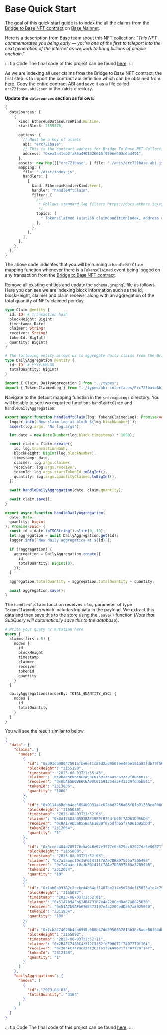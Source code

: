 # Base Quick Start

The goal of this quick start guide is to index the all the claims from the [Bridge to Base NFT contract](https://basescan.org/token/0xEa2a41c02fA86A4901826615F9796e603C6a4491) on [Base Mainnet](https://docs.base.org/using-base/).

Here is a description from Base team about this NFT collection: _"This NFT commemorates you being early — you’re one of the first to teleport into the next generation of the internet as we work to bring billions of people onchain."_

<!-- @include: ../snippets/evm-quickstart-reference.md -->

::: tip Code
The final code of this project can be found [here](https://github.com/subquery/ethereum-subql-starter/tree/main/Base/base-nft).
:::

<!-- @include: ../snippets/evm-manifest-intro.md#level2 -->

As we are indexing all user claims from the Bridge to Base NFT contract, the first step is to import the contract abi definition which can be obtained from [here](https://basescan.org/token/0xEa2a41c02fA86A4901826615F9796e603C6a4491#code). Copy the entire contract ABI and save it as a file called `erc721base.abi.json` in the `/abis` directory.

**Update the `datasources` section as follows:**

```ts
{
  dataSources: [
    {
      kind: EthereumDatasourceKind.Runtime,
      startBlock: 2155076,

      options: {
        // Must be a key of assets
        abi: "erc721base",
        // This is the contract address for Bridge To Base NFT Collection 0xea2a41c02fa86a4901826615f9796e603c6a4491
        address: "0xea2a41c02fa86a4901826615f9796e603c6a4491",
      },
      assets: new Map([["erc721base", { file: "./abis/erc721base.abi.json" }]]),
      mapping: {
        file: "./dist/index.js",
        handlers: [
          {
            kind: EthereumHandlerKind.Event,
            handler: "handleNftClaim",
            filter: {
              /**
               * Follows standard log filters https://docs.ethers.io/v5/concepts/events/
               */
              topics: [
                " TokensClaimed (uint256 claimConditionIndex, address claimer, address receiver, uint256 startTokenId, uint256 quantityClaimed)\n",
              ],
            },
          },
        ],
      },
    },
  ],
}
```

The above code indicates that you will be running a `handleNftClaim` mapping function whenever there is a `TokensClaimed` event being logged on any transaction from the [Bridge to Base NFT contract](https://basescan.org/token/0xEa2a41c02fA86A4901826615F9796e603C6a4491).

<!-- @include: ../snippets/ethereum-manifest-note.md -->

<!-- @include: ../snippets/schema-intro-level2.md -->

Remove all existing entities and update the `schema.graphql` file as follows. Here you can see we are indexing block information such as the id, blockHeight, claimer and claim receiver along with an aggregation of the total quantity of NFTs claimed per day.

```graphql
type Claim @entity {
  id: ID! # Transaction hash
  blockHeight: BigInt!
  timestamp: Date!
  claimer: String!
  receiver: String!
  tokenId: BigInt!
  quantity: BigInt!
}

# The following entity allows us to aggregate daily claims from the Bridge to Base NFT contract.
type DailyAggregation @entity {
  id: ID! # YYYY-MM-DD
  totalQuantity: BigInt!
}
```

<!-- @include: ../snippets/note-on-entity-relationships.md -->

<!-- @include: ../snippets/evm-codegen.md -->

```ts
import { Claim, DailyAggregation } from "../types";
import { TokensClaimedLog } from "../types/abi-interfaces/Erc721baseAbi";
```

<!-- @include: ../snippets/schema-note.md -->

<!-- @include: ../snippets/mapping-intro-level2.md -->

Navigate to the default mapping function in the `src/mappings` directory. You will be able to see two exported functions `handleNftClaim` and `handleDailyAggregation`:

```ts
export async function handleNftClaim(log: TokensClaimedLog): Promise<void> {
  logger.info(`New claim log at block ${log.blockNumber}`);
  assert(log.args, "No log.args");

  let date = new Date(Number(log.block.timestamp) * 1000);

  const claim = Claim.create({
    id: log.transactionHash,
    blockHeight: BigInt(log.blockNumber),
    timestamp: date,
    claimer: log.args.claimer,
    receiver: log.args.receiver,
    tokenId: log.args.startTokenId.toBigInt(),
    quantity: log.args.quantityClaimed.toBigInt(),
  });

  await handleDailyAggregation(date, claim.quantity);

  await claim.save();
}

export async function handleDailyAggregation(
  date: Date,
  quantity: bigint
): Promise<void> {
  const id = date.toISOString().slice(0, 10);
  let aggregation = await DailyAggregation.get(id);
  logger.info(`New daily aggregation at ${id}`);

  if (!aggregation) {
    aggregation = DailyAggregation.create({
      id,
      totalQuantity: BigInt(0),
    });
  }

  aggregation.totalQuantity = aggregation.totalQuantity + quantity;

  await aggregation.save();
}
```

The `handleNftClaim` function receives a `log` parameter of type `TokensClaimedLog` which includes log data in the payload. We extract this data and then save this to the store using the `.save()` function (_Note that SubQuery will automatically save this to the database_).

<!-- @include: ../snippets/ethereum-mapping-note.md -->

<!-- @include: ../snippets/build.md -->

<!-- @include: ../snippets/run-locally.md -->

<!-- @include: ../snippets/query-intro.md -->

```graphql
# Write your query or mutation here
query {
  claims(first: 5) {
    nodes {
      id
      blockHeight
      timestamp
      claimer
      receiver
      tokenId
      quantity
    }
  }

  dailyAggregations(orderBy: TOTAL_QUANTITY_ASC) {
    nodes {
      id
      totalQuantity
    }
  }
}
```

You will see the result similar to below:

```json
{
  "data": {
    "claims": {
      "nodes": [
        {
          "id": "0xd91db90047591afbe6ef1c85d2ad0505ee46be161a82fdb79f569194383ed51e",
          "blockHeight": "2155198",
          "timestamp": "2023-08-03T21:55:43",
          "claimer": "0x0bAE5E0BE6CEA98C61591354a5F43339fdD5b611",
          "receiver": "0x0bAE5E0BE6CEA98C61591354a5F43339fdD5b611",
          "tokenId": "2313836",
          "quantity": "1000"
        },
        {
          "id": "0x0114a68ebb4ee609409931a4c62abd2256a66f0fb91388ca00003765186c0e60",
          "blockHeight": "2155088",
          "timestamp": "2023-08-03T21:52:03",
          "claimer": "0x8A17AD3aB5588AE18B0f875dfb65f7AD61D95bDd",
          "receiver": "0x8A17AD3aB5588AE18B0f875dfb65f7AD61D95bDd",
          "tokenId": "2312064",
          "quantity": "1"
        },
        {
          "id": "0x3ccdc484d705776eba946e67e3577c0a629cc82027da6e866717412a158de9e9",
          "blockHeight": "2155088",
          "timestamp": "2023-08-03T21:52:03",
          "claimer": "0x7a2aaecf0c3bF01411f7AAe7DBB97535a7205498",
          "receiver": "0x7a2aaecf0c3bF01411f7AAe7DBB97535a7205498",
          "tokenId": "2312054",
          "quantity": "10"
        },
        {
          "id": "0x1ab0a99382c2ccbed4b64cf1407be214e5d23deff5028a1e4c751d65a1864c04",
          "blockHeight": "2155087",
          "timestamp": "2023-08-03T21:52:01",
          "claimer": "0x51A7b9AFb62dB473107e4a220CedDa67a8025630",
          "receiver": "0x51A7b9AFb62dB473107e4a220CedDa67a8025630",
          "tokenId": "2311934",
          "quantity": "100"
        },
        {
          "id": "0x7cb2474628b4ca6598c008b47dd3956632813b38c6ade08f64dbf59c7d5ad658",
          "blockHeight": "2155092",
          "timestamp": "2023-08-03T21:52:11",
          "claimer": "0x2B4FC7483C42312C3f62feE98671f7407770f16f",
          "receiver": "0x2B4FC7483C42312C3f62feE98671f7407770f16f",
          "tokenId": "2312138",
          "quantity": "1"
        }
      ]
    },
    "dailyAggregations": {
      "nodes": [
        {
          "id": "2023-08-03",
          "totalQuantity": "3184"
        }
      ]
    }
  }
}
```

::: tip Code
The final code of this project can be found [here](https://github.com/subquery/ethereum-subql-starter/tree/main/Base/base-nft).
:::

<!-- @include: ../snippets/whats-next.md -->
